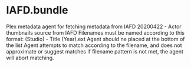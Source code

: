 # IAFD.bundle

Plex metadata agent for fetching metadata from IAFD
20200422 - 	Actor thumbnails source from IAFD
			Filenames must be named according to this format: (Studio) - Title (Year).ext
			Agent should ne placed at the bottom of the list
			Agent attempts to match according to the filename, and does not approximate or suggest matches
			if filename pattern is not met, the agent will abort matching.
